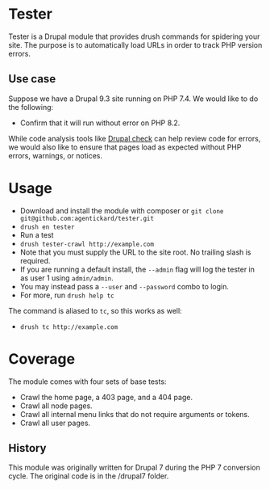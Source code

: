 Tester
===

Tester is a Drupal module that provides drush commands for spidering
your site. The purpose is to automatically load URLs in order to track PHP version errors.

## Use case

Suppose we have a Drupal 9.3 site running on PHP 7.4. We would like to do the following:

* Confirm that it will run without error on PHP 8.2.

While code analysis tools like [Drupal check](https://github.com/mglaman/drupal-check) can help review code for errors, we would also like to ensure that pages load as expected without PHP errors, warnings, or notices.

# Usage

* Download and install the module with composer or `git clone git@github.com:agentickard/tester.git`
* `drush en tester`
* Run a test
* `drush tester-crawl http://example.com`
* Note that you must supply the URL to the site root. No trailing slash is required.
* If you are running a default install, the `--admin` flag will log the tester in as user 1 using `admin/admin`.
* You may instead pass a `--user` and `--password` combo to login.
* For more, run `drush help tc`

The command is aliased to `tc`, so this works as well:

* `drush tc http://example.com`

# Coverage

The module comes with four sets of base tests:

* Crawl the home page, a 403 page, and a 404 page.
* Crawl all node pages.
* Crawl all internal menu links that do not require arguments or tokens.
* Crawl all user pages.

## History

This module was originally written for Drupal 7 during the PHP 7 conversion cycle. The original code is in the /drupal7 folder.
